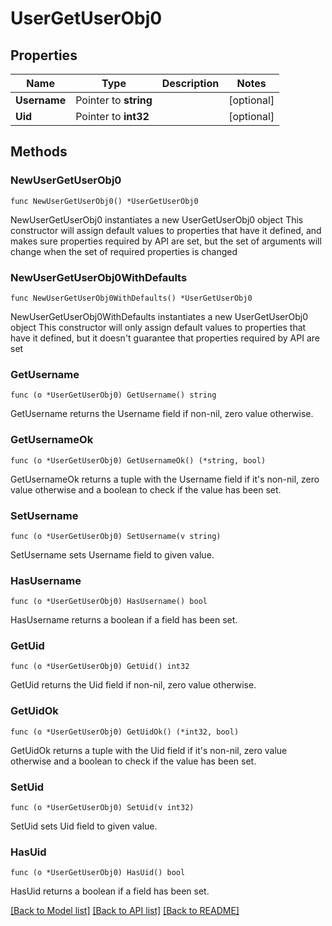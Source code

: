 # UserGetUserObj0

## Properties

Name | Type | Description | Notes
------------ | ------------- | ------------- | -------------
**Username** | Pointer to **string** |  | [optional] 
**Uid** | Pointer to **int32** |  | [optional] 

## Methods

### NewUserGetUserObj0

`func NewUserGetUserObj0() *UserGetUserObj0`

NewUserGetUserObj0 instantiates a new UserGetUserObj0 object
This constructor will assign default values to properties that have it defined,
and makes sure properties required by API are set, but the set of arguments
will change when the set of required properties is changed

### NewUserGetUserObj0WithDefaults

`func NewUserGetUserObj0WithDefaults() *UserGetUserObj0`

NewUserGetUserObj0WithDefaults instantiates a new UserGetUserObj0 object
This constructor will only assign default values to properties that have it defined,
but it doesn't guarantee that properties required by API are set

### GetUsername

`func (o *UserGetUserObj0) GetUsername() string`

GetUsername returns the Username field if non-nil, zero value otherwise.

### GetUsernameOk

`func (o *UserGetUserObj0) GetUsernameOk() (*string, bool)`

GetUsernameOk returns a tuple with the Username field if it's non-nil, zero value otherwise
and a boolean to check if the value has been set.

### SetUsername

`func (o *UserGetUserObj0) SetUsername(v string)`

SetUsername sets Username field to given value.

### HasUsername

`func (o *UserGetUserObj0) HasUsername() bool`

HasUsername returns a boolean if a field has been set.

### GetUid

`func (o *UserGetUserObj0) GetUid() int32`

GetUid returns the Uid field if non-nil, zero value otherwise.

### GetUidOk

`func (o *UserGetUserObj0) GetUidOk() (*int32, bool)`

GetUidOk returns a tuple with the Uid field if it's non-nil, zero value otherwise
and a boolean to check if the value has been set.

### SetUid

`func (o *UserGetUserObj0) SetUid(v int32)`

SetUid sets Uid field to given value.

### HasUid

`func (o *UserGetUserObj0) HasUid() bool`

HasUid returns a boolean if a field has been set.


[[Back to Model list]](../README.md#documentation-for-models) [[Back to API list]](../README.md#documentation-for-api-endpoints) [[Back to README]](../README.md)


